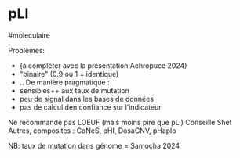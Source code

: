 # pLI
#moleculaire

Problèmes:
- (à compléter avec la présentation Achropuce 2024)
- "binaire" (0.9 ou 1 = identique)
- ..
De manière pragmatique :
- sensibles++ aux taux de mutation
- peu de signal dans les bases de données
- pas de calcul den confiance sur l'indicateur

Ne recommande pas LOEUF (mais moins pire que pLi)
Conseille Shet
Autres, composites : CoNeS, pHI, DosaCNV, pHaplo

NB: taux de mutation dans génome = Samocha 2024
